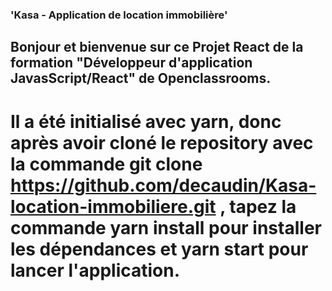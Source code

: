 ###                                             'Kasa - Application de location immobilière'

## Bonjour et bienvenue sur ce Projet React de la formation "Développeur d'application JavasScript/React" de Openclassrooms.

# Il a été initialisé avec yarn, donc après avoir cloné le repository avec la commande git clone https://github.com/decaudin/Kasa-location-immobiliere.git , tapez la commande yarn install pour installer les dépendances et yarn start pour lancer l'application.
